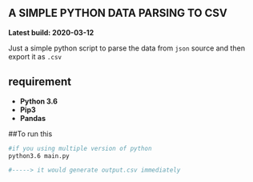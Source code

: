 ## A SIMPLE PYTHON DATA PARSING TO CSV

**Latest build: 2020-03-12**

Just a simple python script to parse the data from ```json``` source and then export it as ```.csv```

## requirement
* **Python 3.6**
* **Pip3**
* **Pandas**

##To run this

```bash
#if you using multiple version of python
python3.6 main.py

#-----> it would generate output.csv immediately
```
